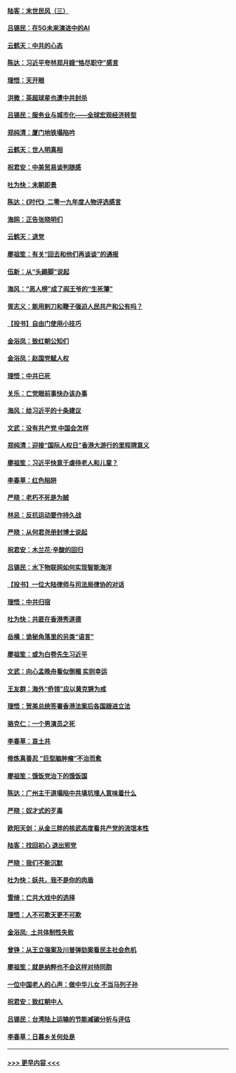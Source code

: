 #### [陆客：末世民风（三）](../pages/nsc993/n11732211.md?t=12191522) 
#### [吕锡民：在5G未来演进中的AI](../pages/nsc993/n11730010.md?t=12191522) 
#### [云鹤天：中共的心态](../pages/nsc993/n11729906.md?t=12191522) 
#### [陈达：习近平夸林郑月娥“恪尽职守”感言](../pages/nsc993/n11729881.md?t=12191522) 
#### [理悟：天开眼](../pages/nsc993/n11729699.md?t=12191522) 
#### [洪微：英超球星也遭中共封杀](../pages/nsc993/n11727243.md?t=12191522) 
#### [吕锡民：服务业与城市化——全球宏观经济转型](../pages/nsc993/n11725845.md?t=12191522) 
#### [郑纯清：厦门地铁塌陷吟](../pages/nsc993/n11725813.md?t=12191522) 
#### [云鹤天：世人明真相](../pages/nsc993/n11725621.md?t=12191522) 
#### [祝君安：中美贸易谈判随感](../pages/nsc993/n11725609.md?t=12191522) 
#### [吐为快：末朝即景](../pages/nsc993/n11723365.md?t=12191522) 
#### [陈达：《时代》二零一九年度人物评选感言](../pages/nsc993/n11723337.md?t=12191522) 
#### [海网：正告张晓明们](../pages/nsc993/n11723228.md?t=12191522) 
#### [云鹤天：退党](../pages/nsc993/n11723056.md?t=12191522) 
#### [廖祖笙：有关“回去和他们再谈谈”的通报](../pages/nsc993/n11722442.md?t=12191522) 
#### [伍新：从“头踢脚”说起](../pages/nsc993/n11722429.md?t=12191522) 
#### [海风：“恶人榜”成了阎王爷的“生死簿”](../pages/nsc993/n11722272.md?t=12191522) 
#### [胥志义：能用剌刀和鞭子强迫人民共产和公有吗？](../pages/nsc993/n11720569.md?t=12191522) 
#### [【投书】自由门使用小技巧](../pages/nsc993/n11720180.md?t=12191522) 
#### [金浴凤：致红朝公知们](../pages/nsc993/n11720563.md?t=12191522) 
#### [金浴凤：赵国党赋人权](../pages/nsc993/n11720533.md?t=12191522) 
#### [理悟：中共已死](../pages/nsc993/n11720233.md?t=12191522) 
#### [关乐：亡党眼前事快办该办事](../pages/nsc993/n11719160.md?t=12191522) 
#### [海风：给习近平的十条建议](../pages/nsc993/n11717616.md?t=12191522) 
#### [文武：没有共产党 中国会怎样](../pages/nsc993/n11717584.md?t=12191522) 
#### [郑纯清：迎接“国际人权日”香港大游行的里程牌意义](../pages/nsc993/n11717417.md?t=12191522) 
#### [廖祖笙：习近平快意于虐待老人和儿童？](../pages/nsc993/n11715313.md?t=12191522) 
#### [李春草：红色陷阱](../pages/nsc993/n11715029.md?t=12191522) 
#### [严晓：老朽不死是为贼](../pages/nsc993/n11712910.md?t=12191522) 
#### [林忌：反抗运动要作持久战](../pages/nsc993/n11712623.md?t=12191522) 
#### [严晓：从何君尧册封博士说起](../pages/nsc993/n11712465.md?t=12191522) 
#### [祝君安：木兰花·辛酸的回归](../pages/nsc993/n11712381.md?t=12191522) 
#### [吕锡民：水下物联网如何实现智能海洋](../pages/nsc993/n11711158.md?t=12191522) 
#### [【投书】一位大陆律师与司法局律协的对话](../pages/nsc993/n11709675.md?t=12191522) 
#### [理悟：中共归宿](../pages/nsc993/n11710059.md?t=12191522) 
#### [吐为快：共匪在香港秀道德](../pages/nsc993/n11709979.md?t=12191522) 
#### [岳横：诡秘角落里的另类“语言”](../pages/nsc993/n11709792.md?t=12191522) 
#### [廖祖笙：或为白卷先生习近平](../pages/nsc993/n11708330.md?t=12191522) 
#### [文武：向心孟晚舟看似倒楣 实则幸运](../pages/nsc993/n11708236.md?t=12191522) 
#### [王友群：海外“侨领”应以黄克锵为戒](../pages/nsc993/n11706176.md?t=12191522) 
#### [理悟：贺美总统签署香港法案后各国跟进立法](../pages/nsc993/n11706853.md?t=12191522) 
#### [骆克仁：一个男演员之死](../pages/nsc993/n11706677.md?t=12191522) 
#### [李春草：哀土共](../pages/nsc993/n11706255.md?t=12191522) 
#### [修炼真善忍 “巨型脑肿瘤”不治而愈](../pages/nsc993/n11705340.md?t=12191522) 
#### [廖祖笙：饿饭党治下的饿饭国](../pages/nsc993/n11705085.md?t=12191522) 
#### [陈达：广州主干道塌陷中共填坑埋人意味着什么](../pages/nsc993/n11705046.md?t=12191522) 
#### [严晓：奴才式的歹毒](../pages/nsc993/n11704826.md?t=12191522) 
#### [欧阳天剑：从金三胖的核武态度看共产党的流氓本性](../pages/nsc993/n11702238.md?t=12191522) 
#### [陆客：找回初心 退出邪党](../pages/nsc993/n11702213.md?t=12191522) 
#### [严晓：我们不能沉默](../pages/nsc993/n11702110.md?t=12191522) 
#### [吐为快：妖共，我不是你的肉盾](../pages/nsc993/n11701366.md?t=12191522) 
#### [雪绮：亡共大戏中的选择](../pages/nsc993/n11699922.md?t=12191522) 
#### [理悟：人不可欺天更不可欺](../pages/nsc993/n11699657.md?t=12191522) 
#### [金浴凤:  土共体制性失败](../pages/nsc993/n11699361.md?t=12191522) 
#### [曾铮：从王立强案及川普弹劾案看民主社会危机](../pages/nsc993/n11699318.md?t=12191522) 
#### [廖祖笙：就是纳粹也不会这样对待同胞](../pages/nsc993/n11697658.md?t=12191522) 
#### [一位中国老人的心声：做中华儿女 不当马列子孙](../pages/nsc993/n11697525.md?t=12191522) 
#### [祝君安：致红朝中人](../pages/nsc993/n11697518.md?t=12191522) 
#### [吕锡民：台湾陆上运输的节能减碳分析与评估](../pages/nsc993/n11694983.md?t=12191522) 
#### [李春草：日暮乡关何处是](../pages/nsc993/n11694805.md?t=12191522) 

----
#### [ >>> 更早内容 <<< ](../indexes/nsc993-earlier.md)
